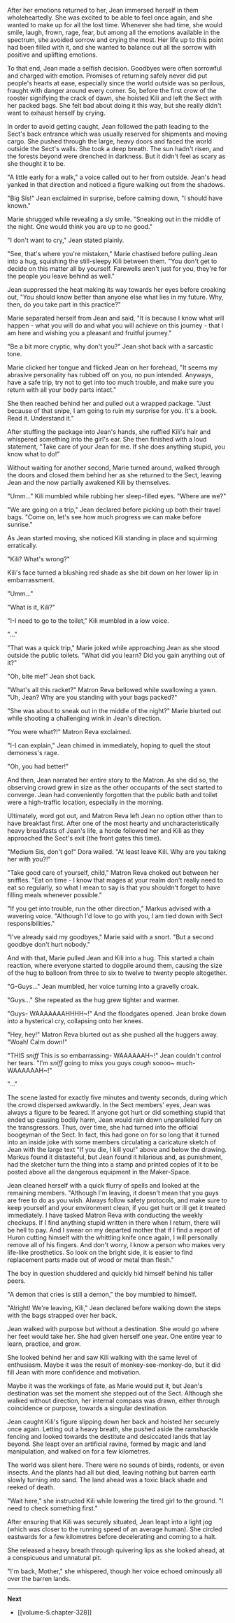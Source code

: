 
After her emotions returned to her, Jean immersed herself in them wholeheartedly. She was excited to be able to feel once again, and she wanted to make up for all the lost time. Whenever she had time, she would smile, laugh, frown, rage, fear, but among all the emotions available in the spectrum, she avoided sorrow and crying the most. Her life up to this point had been filled with it, and she wanted to balance out all the sorrow with positive and uplifting emotions.

To that end, Jean made a selfish decision. Goodbyes were often sorrowful and charged with emotion. Promises of returning safely never did put people's hearts at ease, especially since the world outside was so perilous, fraught with danger around every corner. So, before the first crow of the rooster signifying the crack of dawn, she hoisted Kili and left the Sect with her packed bags. She felt bad about doing it this way, but she really didn't want to exhaust herself by crying.

In order to avoid getting caught, Jean followed the path leading to the Sect's back entrance which was usually reserved for shipments and moving cargo. She pushed through the large, heavy doors and faced the world outside the Sect's walls. She took a deep breath. The sun hadn't risen, and the forests beyond were drenched in darkness. But it didn't feel as scary as she thought it to be.

"A little early for a walk," a voice called out to her from outside. Jean's head yanked in that direction and noticed a figure walking out from the shadows.

"Big Sis!" Jean exclaimed in surprise, before calming down, "I should have known."

Marie shrugged while revealing a sly smile. "Sneaking out in the middle of the night. One would think you are up to no good."

"I don't want to cry," Jean stated plainly.

"See, that's where you're mistaken," Marie chastised before pulling Jean into a hug, squishing the still-sleepy Kili between them. "You don't get to decide on this matter all by yourself. Farewells aren't just for you, they're for the people you leave behind as well."

Jean suppressed the heat making its way towards her eyes before croaking out, "You should know better than anyone else what lies in my future. Why, then, do you take part in this practice?"

Marie separated herself from Jean and said, "It is because I know what will happen - what you will do and what you will achieve on this journey - that I am here and wishing you a pleasant and fruitful journey."

"Be a bit more cryptic, why don't you?" Jean shot back with a sarcastic tone.

Marie clicked her tongue and flicked Jean on her forehead, "It seems my abrasive personality has rubbed off on you, no pun intended. Anyways, have a safe trip, try not to get into too much trouble, and make sure you return with all your body parts intact."

She then reached behind her and pulled out a wrapped package. "Just because of that snipe, I am going to ruin my surprise for you. It's a book. Read it. Understand it."

After stuffing the package into Jean's hands, she ruffled Kili's hair and whispered something into the girl's ear. She then finished with a loud statement, "Take care of your Jean for me. If she does anything stupid, you know what to do!"

Without waiting for another second, Marie turned around, walked through the doors and closed them behind her as she returned to the Sect, leaving Jean and the now partially awakened Kili by themselves.

"Umm..." Kili mumbled while rubbing her sleep-filled eyes. "Where are we?"

"We are going on a trip," Jean declared before picking up both their travel bags. "Come on, let's see how much progress we can make before sunrise."

As Jean started moving, she noticed Kili standing in place and squirming erratically.

"Kili? What's wrong?"

Kili's face turned a blushing red shade as she bit down on her lower lip in embarrassment.

"Umm..."

"What is it, Kili?"

"I-I need to go to the toilet," Kili mumbled in a low voice.

"..."

"That was a quick trip," Marie joked while approaching Jean as she stood outside the public toilets. "What did you learn? Did you gain anything out of it?"

"Oh, bite me!" Jean shot back.

"What's all this racket?" Matron Reva bellowed while swallowing a yawn. "Uh, Jean? Why are you standing with your bags packed?"

"She was about to sneak out in the middle of the night?" Marie blurted out while shooting a challenging wink in Jean's direction.

"You were what?!" Matron Reva exclaimed.

"I-I can explain," Jean chimed in immediately, hoping to quell the stout demoness's rage.

"Oh, you had better!"

And then, Jean narrated her entire story to the Matron. As she did so, the observing crowd grew in size as the other occupants of the sect started to converge. Jean had conveniently forgotten that the public bath and toilet were a high-traffic location, especially in the morning.

Ultimately, word got out, and Matron Reva left Jean no option other than to have breakfast first. After one of the most hearty and uncharacteristically heavy breakfasts of Jean's life, a horde followed her and Kili as they approached the Sect's exit (the front gates this time).

"Medium Sis, don't go!" Dora wailed. "At least leave Kili. Why are you taking her with you?!"

"Take good care of yourself, child," Matron Reva choked out between her sniffles. "Eat on time - I know that mages at your realm don't really need to eat so regularly, so what I mean to say is that you shouldn't forget to have filling meals whenever possible."

"If you get into trouble, run the other direction," Markus advised with a wavering voice. "Although I'd love to go with you, I am tied down with Sect responsibilities."

"I've already said my goodbyes," Marie said with a snort. "But a second goodbye don't hurt nobody."

And with that, Marie pulled Jean and Kili into a hug. This started a chain reaction, where everyone started to dogpile around them, causing the size of the hug to balloon from three to six to twelve to twenty people altogether.

"G-Guys..." Jean mumbled, her voice turning into a gravelly croak.

"Guys..." She repeated as the hug grew tighter and warmer.

"Guys- WAAAAAAAHHHH~!" And the floodgates opened. Jean broke down into a hysterical cry, collapsing onto her knees.

"Hey, hey!" Matron Reva blurted out as she pushed all the huggers away. "Woah! Calm down!"

"THIS *sniff* This is so embarrassing- WAAAAAAH~!" Jean couldn't control her tears. "I'm *sniff* going to miss you guys *cough* soooo~ much- WAAAAAAH~!"

"..."

The scene lasted for exactly five minutes and twenty seconds, during which the crowd dispersed awkwardly. In the Sect members' eyes, Jean was always a figure to be feared. If anyone got hurt or did something stupid that ended up causing bodily harm, Jean would rain down unparalleled fury on the transgressors. Thus, over time, she had turned into the official boogeyman of the Sect. In fact, this had gone on for so long that it turned into an inside joke with some members circulating a caricature sketch of Jean with the large text "If you die, I kill you!" above and below the drawing. Markus found it distasteful, but Jean found it hilarious and, as punishment, had the sketcher turn the thing into a stamp and printed copies of it to be posted above all the dangerous equipment in the Maker-Space.

Jean cleaned herself with a quick flurry of spells and looked at the remaining members. "Although I'm leaving, it doesn't mean that you guys are free to do as you wish. Always follow safety protocols, and make sure to keep yourself and your environment clean, if you get hurt or ill get it treated immediately. I have tasked Matron Reva with conducting the weekly checkups. If I find anything stupid written in there when I return, there will be hell to pay. And I swear on my departed mother that if I find a report of Huron cutting himself with the whittling knife once again, I will personally remove all of his fingers. And don't worry, I know a person who makes very life-like prosthetics. So look on the bright side, it is easier to find replacement parts made out of wood or metal than flesh."

The boy in question shuddered and quickly hid himself behind his taller peers.

"A demon that cries is still a demon," the boy mumbled to himself.

"Alright! We're leaving, Kili," Jean declared before walking down the steps with the bags strapped over her back.

Jean walked with purpose but without a destination. She would go where her feet would take her. She had given herself one year. One entire year to learn, practice, and grow.

She looked behind her and saw Kili walking with the same level of enthusiasm. Maybe it was the result of monkey-see-monkey-do, but it did fill Jean with more confidence and motivation.

Maybe it was the workings of fate, as Marie would put it, but Jean's destination was set the moment she stepped out of the Sect. Although she walked without direction, her internal compass was drawn, either through coincidence or purpose, towards a singular destination.

Jean caught Kili's figure slipping down her back and hoisted her securely once again. Letting out a heavy breath, she pushed aside the ramshackle fencing and looked towards the destitute and desiccated lands that lay beyond. She leapt over an artificial ravine, formed by magic and land manipulation, and walked on for a few kilometres.

The world was silent here. There were no sounds of birds, rodents, or even insects. And the plants had all but died, leaving nothing but barren earth slowly turning into sand. The land ahead was a toxic black shade and reeked of death.

"Wait here," she instructed Kili while lowering the tired girl to the ground. "I need to check something first."

After ensuring that Kili was securely situated, Jean leapt into a light jog (which was closer to the running speed of an average human). She circled eastwards for a few kilometres before decelerating and coming to a halt.

She released a heavy breath through quivering lips as she looked ahead, at a conspicuous and unnatural pit.

"I'm back, Mother," she whispered, though her voice echoed ominously all over the barren lands.

____

**Next**
* [[volume-5.chapter-328]]